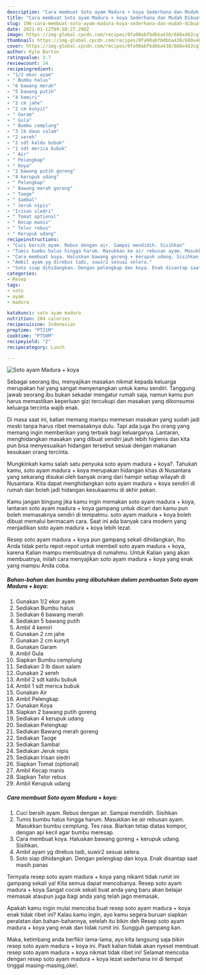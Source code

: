 ```yaml
---
description: "Cara membuat Soto ayam Madura + koya Sederhana dan Mudah Dibuat"
title: "Cara membuat Soto ayam Madura + koya Sederhana dan Mudah Dibuat"
slug: 196-cara-membuat-soto-ayam-madura-koya-sederhana-dan-mudah-dibuat
date: 2021-01-12T09:58:27.298Z
image: https://img-global.cpcdn.com/recipes/0fa90abfbdbba438/680x482cq70/soto-ayam-madura-koya-foto-resep-utama.jpg
thumbnail: https://img-global.cpcdn.com/recipes/0fa90abfbdbba438/680x482cq70/soto-ayam-madura-koya-foto-resep-utama.jpg
cover: https://img-global.cpcdn.com/recipes/0fa90abfbdbba438/680x482cq70/soto-ayam-madura-koya-foto-resep-utama.jpg
author: Kyle Barton
ratingvalue: 3.7
reviewcount: 14
recipeingredient:
- "1/2 ekor ayam"
- " Bumbu halus"
- "6 bawang merah"
- "5 bawang putih"
- "4 kemiri"
- "2 cm jahe"
- "2 cm kunyit"
- " Garam"
- " Gula"
- " Bumbu cemplung"
- "3 lb daun salam"
- "2 sereh"
- "2 sdt kaldu bubuk"
- "1 sdt merica bubuk"
- " Air"
- " Pelengkap"
- " Koya"
- "2 bawang putih goreng"
- "4 kerupuk udang"
- " Pelengkap"
- " Bawang merah goreng"
- " Taoge"
- " Sambal"
- " Jeruk nipis"
- "Irisan sledri"
- " Tomat optional"
- " Kecap manis"
- " Telor rebus"
- " Kerupuk udang"
recipeinstructions:
- "Cuci bersih ayam. Rebus dengan air. Sampai mendidih. Sisihkan"
- "Tumis bumbu halus hingga harum. Masukkan ke air rebusan ayam. Masukkan bumbu cemplung. Tes rasa. Biarkan tetap diatas kompor, dengan api kecil agar bumbu meresap."
- "Cara membuat koya. Haluskan bawang goreng + kerupuk udang. Sisihkan."
- "Ambil ayam yg direbus tadi, suwir2 sesuai selera."
- "Soto siap dihidangkan. Dengan pelengkap dan koya. Enak disantap saat masih panas"
categories:
- Resep
tags:
- soto
- ayam
- madura

katakunci: soto ayam madura 
nutrition: 204 calories
recipecuisine: Indonesian
preptime: "PT21M"
cooktime: "PT50M"
recipeyield: "2"
recipecategory: Lunch

---
```



![Soto ayam Madura + koya](https://img-global.cpcdn.com/recipes/0fa90abfbdbba438/680x482cq70/soto-ayam-madura-koya-foto-resep-utama.jpg)

Sebagai seorang ibu, menyajikan masakan nikmat kepada keluarga merupakan hal yang sangat menyenangkan untuk kamu sendiri. Tanggung jawab seorang ibu bukan sekadar mengatur rumah saja, namun kamu pun harus memastikan keperluan gizi tercukupi dan masakan yang dikonsumsi keluarga tercinta wajib enak.

Di masa  saat ini, kalian memang mampu memesan masakan yang sudah jadi meski tanpa harus ribet memasaknya dulu. Tapi ada juga lho orang yang memang ingin memberikan yang terbaik bagi keluarganya. Lantaran, menghidangkan masakan yang dibuat sendiri jauh lebih higienis dan kita pun bisa menyesuaikan hidangan tersebut sesuai dengan makanan kesukaan orang tercinta. 



Mungkinkah kamu salah satu penyuka soto ayam madura + koya?. Tahukah kamu, soto ayam madura + koya merupakan hidangan khas di Nusantara yang sekarang disukai oleh banyak orang dari hampir setiap wilayah di Nusantara. Kita dapat menghidangkan soto ayam madura + koya sendiri di rumah dan boleh jadi hidangan kesukaanmu di akhir pekan.

Kamu jangan bingung jika kamu ingin memakan soto ayam madura + koya, lantaran soto ayam madura + koya gampang untuk dicari dan kamu pun boleh memasaknya sendiri di tempatmu. soto ayam madura + koya boleh dibuat memalui bermacam cara. Saat ini ada banyak cara modern yang menjadikan soto ayam madura + koya lebih lezat.

Resep soto ayam madura + koya pun gampang sekali dihidangkan, lho. Anda tidak perlu repot-repot untuk membeli soto ayam madura + koya, karena Kalian mampu membuatnya di rumahmu. Untuk Kalian yang akan membuatnya, inilah cara menyajikan soto ayam madura + koya yang enak yang mampu Anda coba.

<!--inarticleads1-->

##### Bahan-bahan dan bumbu yang dibutuhkan dalam pembuatan Soto ayam Madura + koya:

1. Gunakan 1/2 ekor ayam
1. Sediakan  Bumbu halus
1. Sediakan 6 bawang merah
1. Sediakan 5 bawang putih
1. Ambil 4 kemiri
1. Gunakan 2 cm jahe
1. Gunakan 2 cm kunyit
1. Gunakan  Garam
1. Ambil  Gula
1. Siapkan  Bumbu cemplung
1. Sediakan 3 lb daun salam
1. Gunakan 2 sereh
1. Ambil 2 sdt kaldu bubuk
1. Ambil 1 sdt merica bubuk
1. Gunakan  Air
1. Ambil  Pelengkap
1. Gunakan  Koya
1. Siapkan 2 bawang putih goreng
1. Sediakan 4 kerupuk udang
1. Sediakan  Pelengkap
1. Sediakan  Bawang merah goreng
1. Sediakan  Taoge
1. Sediakan  Sambal
1. Sediakan  Jeruk nipis
1. Sediakan Irisan sledri
1. Siapkan  Tomat (optional)
1. Ambil  Kecap manis
1. Siapkan  Telor rebus
1. Ambil  Kerupuk udang




<!--inarticleads2-->

##### Cara membuat Soto ayam Madura + koya:

1. Cuci bersih ayam. Rebus dengan air. Sampai mendidih. Sisihkan
1. Tumis bumbu halus hingga harum. Masukkan ke air rebusan ayam. Masukkan bumbu cemplung. Tes rasa. Biarkan tetap diatas kompor, dengan api kecil agar bumbu meresap.
1. Cara membuat koya. Haluskan bawang goreng + kerupuk udang. Sisihkan.
1. Ambil ayam yg direbus tadi, suwir2 sesuai selera.
1. Soto siap dihidangkan. Dengan pelengkap dan koya. Enak disantap saat masih panas




Ternyata resep soto ayam madura + koya yang nikamt tidak rumit ini gampang sekali ya! Kita semua dapat mencobanya. Resep soto ayam madura + koya Sangat cocok sekali buat anda yang baru akan belajar memasak ataupun juga bagi anda yang telah jago memasak.

Apakah kamu ingin mulai mencoba buat resep soto ayam madura + koya enak tidak ribet ini? Kalau kamu ingin, ayo kamu segera buruan siapkan peralatan dan bahan-bahannya, setelah itu bikin deh Resep soto ayam madura + koya yang enak dan tidak rumit ini. Sungguh gampang kan. 

Maka, ketimbang anda berfikir lama-lama, ayo kita langsung saja bikin resep soto ayam madura + koya ini. Pasti kalian tiidak akan nyesel membuat resep soto ayam madura + koya nikmat tidak ribet ini! Selamat mencoba dengan resep soto ayam madura + koya lezat sederhana ini di tempat tinggal masing-masing,oke!.

